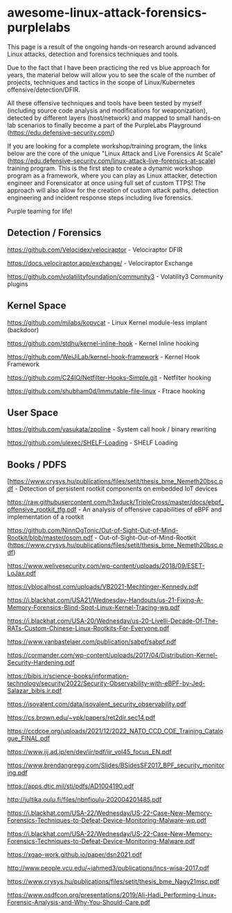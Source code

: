 # awesome-linux-attack-forensics-purplelabs
This page is a result of the ongoing hands-on research around advanced Linux attacks, detection and forensics techniques and tools.

Due to the fact that I have been practicing the red vs blue approach for years, the material below will allow you to see the scale of the number of projects, techniques and tactics in the scope of Linux/Kubernetes offensive/detection/DFIR.

All these offensive techniques and tools have been tested by myself (including source code analysis and modifications for weaponization), detected by different layers (host/network) and mapped to small hands-on lab scenarios to finally become a part of the PurpleLabs Playground (https://edu.defensive-security.com/) 

If you are looking for a complete workshop/training program, the links below are the core of the unique "Linux Attack and Live Forensics At Scale" (https://edu.defensive-security.com/linux-attack-live-forensics-at-scale) training program. This is the first step to create a dynamic workshop program as a framework, where you can play as Linux attacker, detection engineer and Forensicator at once using full set of custom TTPS! The approach will also allow for the creation of custom attack paths, detection engineering and incident response steps including live forensics.

Purple teaming for life! 


## Detection / Forensics
https://github.com/Velocidex/velociraptor - Velociraptor DFIR

https://docs.velociraptor.app/exchange/ - Velociraptor Exchange

https://github.com/volatilityfoundation/community3 - Volatility3 Community plugins


## Kernel Space
https://github.com/milabs/kopycat - Linux Kernel module-less implant (backdoor)

https://github.com/stdhu/kernel-inline-hook - Kernel Inline hooking

https://github.com/WeiJiLab/kernel-hook-framework - Kernel Hook Framework

https://github.com/C24IO/Netfilter-Hooks-Simple.git - Netfilter hooking

https://github.com/shubham0d/Immutable-file-linux - Ftrace hooking

## User Space
https://github.com/yasukata/zpoline - System call hook / binary rewriting

https://github.com/ulexec/SHELF-Loading - SHELF Loading

## Books / PDFS 
[https://www.crysys.hu/publications/files/setit/thesis_bme_Nemeth20bsc.pdf - Detection of persistent rootkit components on embedded IoT devices

https://raw.githubusercontent.com/h3xduck/TripleCross/master/docs/ebpf_offensive_rootkit_tfg.pdf - An analysis of offensive capabilities of eBPF and implementation of a rootkit

https://github.com/NinnOgTonic/Out-of-Sight-Out-of-Mind-Rootkit/blob/master/osom.pdf - Out-of-Sight-Out-of-Mind-Rootkit (https://www.crysys.hu/publications/files/setit/thesis_bme_Nemeth20bsc.pdf)

https://www.welivesecurity.com/wp-content/uploads/2018/09/ESET-LoJax.pdf

https://vblocalhost.com/uploads/VB2021-Mechtinger-Kennedy.pdf

https://i.blackhat.com/USA21/Wednesday-Handouts/us-21-Fixing-A-Memory-Forensics-Blind-Spot-Linux-Kernel-Tracing-wp.pdf

https://i.blackhat.com/USA-20/Wednesday/us-20-Livelli-Decade-Of-The-RATs-Custom-Chinese-Linux-Rootkits-For-Everyone.pdf

https://www.vanbastelaer.com/publication/sabpf/sabpf.pdf

https://cormander.com/wp-content/uploads/2017/04/Distribution-Kernel-Security-Hardening.pdf

https://bibis.ir/science-books/information-technology/security/2022/Security-Observability-with-eBPF-by-Jed-Salazar_bibis.ir.pdf

https://isovalent.com/data/isovalent_security_observability.pdf

https://cs.brown.edu/~vpk/papers/ret2dir.sec14.pdf

https://ccdcoe.org/uploads/2021/12/2022_NATO_CCD_COE_Training_Catalogue_FINAL.pdf

https://www.iij.ad.jp/en/dev/iir/pdf/iir_vol45_focus_EN.pdf

https://www.brendangregg.com/Slides/BSidesSF2017_BPF_security_monitoring.pdf

https://apps.dtic.mil/sti/pdfs/AD1004190.pdf

http://jultika.oulu.fi/files/nbnfioulu-202004201485.pdf

https://i.blackhat.com/USA-22/Wednesday/US-22-Case-New-Memory-Forensics-Techniques-to-Defeat-Device-Monitoring-Malware-wp.pdf

https://i.blackhat.com/USA-22/Wednesday/US-22-Case-New-Memory-Forensics-Techniques-to-Defeat-Device-Monitoring-Malware.pdf

https://xgao-work.github.io/paper/dsn2021.pdf

http://www.people.vcu.edu/~iahmed3/publications/lncs-wisa-2017.pdf

https://www.crysys.hu/publications/files/setit/thesis_bme_Nagy21msc.pdf

https://www.osdfcon.org/presentations/2019/Ali-Hadi_Performing-Linux-Forensic-Analysis-and-Why-You-Should-Care.pdf




